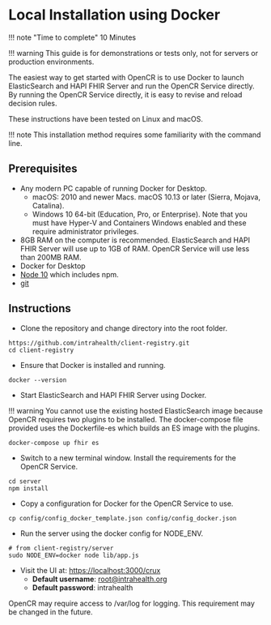 # Local Installation using Docker

!!! note "Time to complete"
    10 Minutes

!!! warning
    This guide is for demonstrations or tests only, not for servers or production environments.

The easiest way to get started with OpenCR is to use Docker to launch ElasticSearch and HAPI FHIR Server and run the OpenCR Service directly. By running the OpenCR Service directly, it is easy to revise and reload decision rules.

These instructions have been tested on Linux and macOS.

!!! note
    This installation method requires some familiarity with the command line.

## Prerequisites

* Any modern PC capable of running Docker for Desktop. 
    * macOS: 2010 and newer Macs. macOS 10.13 or later (Sierra, Mojava, Catalina).
    * Windows 10 64-bit (Education, Pro, or Enterprise). Note that you must have Hyper-V and Containers Windows enabled and these require administrator privileges.
* 8GB RAM on the computer is recommended. ElasticSearch and HAPI FHIR Server will use up to 1GB of RAM. OpenCR Service will use less than 200MB RAM.
* Docker for Desktop
* [Node 10](https://nodejs.org/en/download/package-manager) which includes npm.
* [git](https://git-scm.com/book/en/v2/Getting-Started-Installing-Git)

## Instructions

* Clone the repository and change directory into the root folder.
```
https://github.com/intrahealth/client-registry.git
cd client-registry
```

* Ensure that Docker is installed and running.
```
docker --version
```

* Start ElasticSearch and HAPI FHIR Server using Docker. 

!!! warning 
    You cannot use the existing hosted ElasticSearch image because OpenCR requires two plugins to be installed. The docker-compose file provided uses the Dockerfile-es which builds an ES image with the plugins.
```
docker-compose up fhir es
```

* Switch to a new terminal window. Install the requirements for the OpenCR Service.
```
cd server
npm install
```

* Copy a configuration for Docker for the OpenCR Service to use.
```
cp config/config_docker_template.json config/config_docker.json
```

* Run the server using the docker config for NODE_ENV.
```
# from client-registry/server
sudo NODE_ENV=docker node lib/app.js
```

* Visit the UI at: [https://localhost:3000/crux](https://localhost:3000/crux)
    * **Default username**: root@intrahealth.org 
    * **Default password**: intrahealth

OpenCR may require access to /var/log for logging. This requirement may be changed in the future.